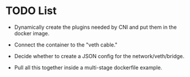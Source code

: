 # TODO List

* Dynamically create the plugins needed by CNI and put them in the docker image.

* Connect the container to the "veth cable."

* Decide whether to create a JSON config for the network/veth/bridge.

* Pull all this together inside a multi-stage dockerfile example.